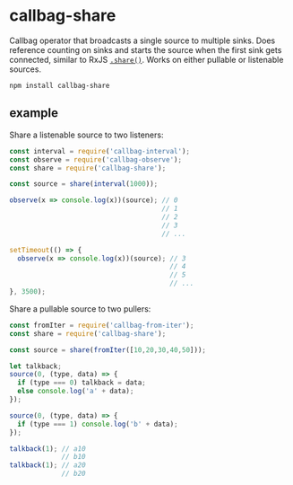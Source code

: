 # callbag-share

Callbag operator that broadcasts a single source to multiple sinks. Does reference counting on sinks and starts the source when the first sink gets connected, similar to RxJS [`.share()`](https://www.learnrxjs.io/operators/multicasting/share.html). Works on either pullable or listenable sources.

`npm install callbag-share`

## example

Share a listenable source to two listeners:

```js
const interval = require('callbag-interval');
const observe = require('callbag-observe');
const share = require('callbag-share');

const source = share(interval(1000));

observe(x => console.log(x))(source); // 0
                                      // 1
                                      // 2
                                      // 3
                                      // ...

setTimeout(() => {
  observe(x => console.log(x))(source); // 3
                                        // 4
                                        // 5
                                        // ...
}, 3500);
```

Share a pullable source to two pullers:

```js
const fromIter = require('callbag-from-iter');
const share = require('callbag-share');

const source = share(fromIter([10,20,30,40,50]));

let talkback;
source(0, (type, data) => {
  if (type === 0) talkback = data;
  else console.log('a' + data);
});

source(0, (type, data) => {
  if (type === 1) console.log('b' + data);
});

talkback(1); // a10
             // b10
talkback(1); // a20
             // b20
```

